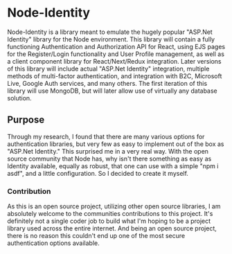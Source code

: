 # Node-Identity

Node-Identity is a library meant to emulate the hugely popular "ASP.Net Identity" library for the Node environment. This library will contain a fully functioning Authentication and Authorization API for React, using EJS pages for the Register/Login functionality and User Profile management, as well as a client component library for React/Next/Redux integration. Later versions of this library will include actual "ASP.Net Identity" integration, multiple methods of multi-factor authentication, and integration with B2C, Microsoft Live, Google Auth services, and many others. The first iteration of this library will use MongoDB, but will later allow use of virtually any database solution.

## Purpose

Through my research, I found that there are many various options for authentication libraries, but very few as easy to implement out of the box as "ASP.Net Identity." This surprised me in a very real way. With the open source community that Node has, why isn't there something as easy as Identity available, equally as robust, that one can use with a simple "npm i asdf", and a little configuration. So I decided to create it myself.

### Contribution

As this is an open source project, utilizing other open source libraries, I am absolutely welcome to the communities contributions to this project. It's definitely not a single coder job to build what I'm hoping to be a project library used across the entire internet. And being an open source project, there is no reason this couldn't end up one of the most secure authentication options available.
